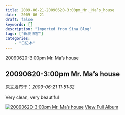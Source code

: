 ```yaml
---
title: 2009-06-21-20090620-3:00pm_Mr._Ma’s_house
date:  2009-06-21
draft: false
keywords: []
description: "Imported from Sina Blog"
tags: ["新浪博客"]
categories: 
    - "日记本"
---
```

20090620-3:00pm Mr. Ma’s house
## 20090620-3:00pm Mr. Ma’s house

 原文发布于：*2009-06-21 11:51:32*

Very clean, very beautiful

[![20090620-3:00pm&nbsp;<wbr>Mr.&nbsp;<wbr>Ma&rsquo;s&nbsp;<wbr>house](https&#58;//lpqaaa.bay.livefilestore.com/y1mQL94E-CRqR5nPtNts3QTQYy2_XZ6pLeVGZ_bXFf-mt2GUpq9xKY3ruTvCP13Gjy0QuH6ISKNepJX8QIhq_6q7_w1WibAI0B7fStw5dOXb1EHOyjfRYdxQVemfpNds3GiHU8lgOH8dzDVD3mk3L7JdQ/InlineRepresentation2a249730-f103-412b-b7e9-4bcb054c1d7d[1].jpg)](http&#58;//cid-21498be546db23d6.skydrive.live.com/redir.aspx?page=browse&amp;resid=21498BE546DB23D6!1612&amp;ct=photos)
[
View Full Album](http&#58;//cid-21498be546db23d6.skydrive.live.com/redir.aspx?page=browse&amp;resid=21498BE546DB23D6!1612&amp;ct=photos)


